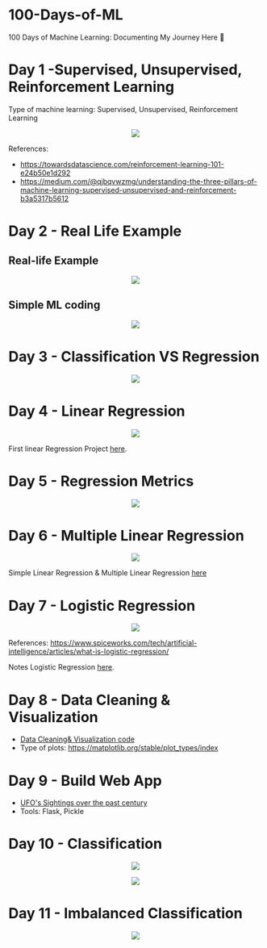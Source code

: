 # 100-Days-of-ML
100 Days of Machine Learning: Documenting My Journey Here 👾

# Day 1 -Supervised, Unsupervised, Reinforcement Learning
Type of machine learning: Supervised, Unsupervised, Reinforcement Learning

<p align="center">
  <img src="https://github.com/dafinad/100-Days-of-ML/blob/main/Poster/day1.png">
</p>

References:
- https://towardsdatascience.com/reinforcement-learning-101-e24b50e1d292
- https://medium.com/@qjbqvwzmg/understanding-the-three-pillars-of-machine-learning-supervised-unsupervised-and-reinforcement-b3a5317b5612

# Day 2 - Real Life Example

## Real-life Example
<p align="center">
  <img src="https://github.com/dafinad/100-Days-of-ML/blob/main/Poster/Day2-RealLifeExample.png">
</p>

## Simple ML coding
<p align="center">
  <img src="https://github.com/dafinad/100-Days-of-ML/blob/main/Poster/Day2-SimpleMLCoding.png">
</p>

# Day 3 - Classification VS Regression

<p align="center">
  <img src="https://github.com/dafinad/100-Days-of-ML/blob/main/Poster/Day3-classification%26regression.png">
</p>

# Day 4 - Linear Regression



<p align="center">
  <img src="https://github.com/dafinad/100-Days-of-ML/blob/main/Poster/Day4-LinearRegression.png">
</p>

First linear Regression Project [here](https://github.com/dafinad/100-Days-of-ML/blob/main/Code/FirstLinearRegression.ipynb).

# Day 5 - Regression Metrics


<p align="center">
  <img src="https://github.com/dafinad/100-Days-of-ML/blob/main/Poster/Day5-RegressionEvaluationMetrics.png">
</p>

# Day 6 - Multiple Linear Regression

<p align="center">
  <img src="https://github.com/dafinad/100-Days-of-ML/blob/main/Poster/Day6-MultipleLinearRegression.png">
</p>

Simple Linear Regression & Multiple Linear Regression [here](https://github.com/dafinad/100-Days-of-ML/blob/main/Code/SimpleLinear%26Multiple.R)

# Day 7 - Logistic Regression
<p align="center">
  <img src="https://github.com/dafinad/100-Days-of-ML/blob/main/Poster/Day7-Logistic%20Regression.png">
</p>

References: https://www.spiceworks.com/tech/artificial-intelligence/articles/what-is-logistic-regression/


Notes Logistic Regression [here](https://github.com/dafinad/100-Days-of-ML/blob/main/Notes/Logistic%20Regression.pdf).

# Day 8 - Data Cleaning & Visualization

* [Data Cleaning& Visualization code]( https://github.com/dafinad/100-Days-of-ML/blob/main/Code/Data%20Cleaning%26%20Visualization.ipynb)
* Type of plots: https://matplotlib.org/stable/plot_types/index

# Day 9 - Build Web App
* [UFO's Sightings over the past century]( https://github.com/dafinad/AI-Machine-learning-Deep-learning-Computer-vision-NLP-Projects-/blob/main/WebApp/UFO%20Sightings)
* Tools: Flask, Pickle

# Day 10 - Classification


<p align="center">
  <img src="https://github.com/dafinad/100-Days-of-ML/blob/main/Poster/Day10-Classification.png">
</p>

<p align="center">
  <img src="https://github.com/dafinad/100-Days-of-ML/blob/main/Poster/Day10-TypesOfClassification.png">
</p>

# Day 11 - Imbalanced Classification


<p align="center">
  <img src="https://github.com/dafinad/100-Days-of-ML/blob/main/Poster/Day11-Imbalanced%20Classification.png">
</p>
